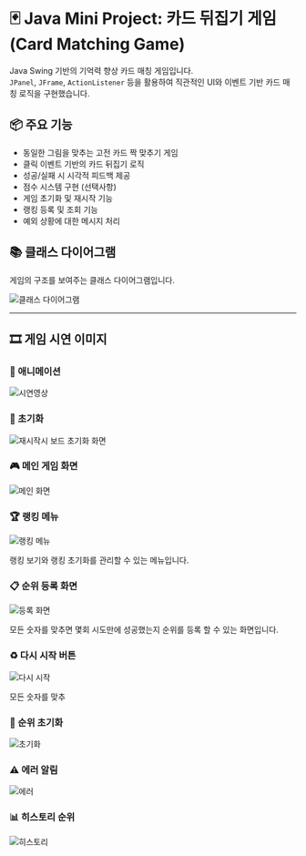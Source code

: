 # 🃏 Java Mini Project: 카드 뒤집기 게임 (Card Matching Game)

Java Swing 기반의 기억력 향상 카드 매칭 게임입니다.  
`JPanel`, `JFrame`, `ActionListener` 등을 활용하여 직관적인 UI와 이벤트 기반 카드 매칭 로직을 구현했습니다.

## 📦 주요 기능

- 동일한 그림을 맞추는 고전 카드 짝 맞추기 게임
- 클릭 이벤트 기반의 카드 뒤집기 로직
- 성공/실패 시 시각적 피드백 제공
- 점수 시스템 구현 (선택사항)
- 게임 초기화 및 재시작 기능
- 랭킹 등록 및 조회 기능
- 예외 상황에 대한 메시지 처리

## 📚 클래스 다이어그램

게임의 구조를 보여주는 클래스 다이어그램입니다.

![클래스 다이어그램](src/MemoryCard/images/Class_Diagram.png)

---

## 🎞️ 게임 시연 이미지

### 🔄 애니메이션

![시연영상](src/MemoryCard/images/Animation.gif)

### 🏁 초기화

![재시작시 보드 초기화 화면](src/MemoryCard/images/Initial_screen.png)

### 🎮 메인 게임 화면

![메인 화면](src/MemoryCard/images/Main.png)

### 🏆 랭킹 메뉴

![랭킹 메뉴](src/MemoryCard/images/Ranking_menu.png)

랭킹 보기와 랭킹 초기화를 관리할 수 있는 메뉴입니다.

### 📋 순위 등록 화면

![등록 화면](src/MemoryCard/images/Registration.png)

모든 숫자를 맞추면 몇회 시도만에 성공했는지 순위를 등록 할 수 있는 화면입니다.

### ♻️ 다시 시작 버튼

![다시 시작](src/MemoryCard/images/Re-start.png)

모든 숫자를 맞추

### 🧹 순위 초기화

![초기화](src/MemoryCard/images/Reset_ranking.png)

### ⚠️ 에러 알림

![에러](src/MemoryCard/images/Error.png)

### 📊 히스토리 순위

![히스토리](src/MemoryCard/images/Historical_rankings.png)
